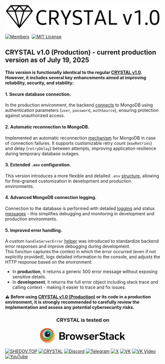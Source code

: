 [<img src="https://raw.githubusercontent.com/CrystalSystems/crystal-v1.0--production/refs/heads/main/assets/crystal-v1.0_logo.png">](https://shedov.top/description-and-capabilities-of-crystal-v1-0/)

[![Members](https://img.shields.io/badge/dynamic/json?style=for-the-badge&label=&logo=discord&logoColor=white&labelColor=black&color=%23f3f3f3&query=$.approximate_member_count&url=https%3A%2F%2Fdiscord.com%2Fapi%2Finvites%2FENB7RbxVZE%3Fwith_counts%3Dtrue)](https://discord.gg/ENB7RbxVZE)&nbsp;
[![MIT License](https://img.shields.io/badge/license-MIT-blue.svg?style=for-the-badge&logo=5865F2&logoColor=black&labelColor=black&color=%23f3f3f3)](https://github.com/CrystalSystems/crystal-v1.0--production/blob/main/LICENSE)

## CRYSTAL v1.0 (Production) - current production version as of July 19, 2025

#### This version is functionally identical to the regular [CRYSTAL v1.0](https://github.com/CrystalSystems/crystal-v1.0). However, it includes several key enhancements aimed at improving reliability, security, and stability:

#### 1. Secure database connection.
In the production environment, the backend [connects](https://github.com/CrystalSystems/crystal-v1.0--production/blob/544bfffa9c1b06b081d2be622a9190030ca0444d/backend/src/core/engine/db/connectDB.js#L22) to MongoDB using authentication parameters (`user`, `password`, `authSource`), ensuring protection against unauthorized access.

#### 2. Automatic reconnection to MongoDB.
Implemented an automatic reconnection [mechanism](https://github.com/CrystalSystems/crystal-v1.0--production/blob/4700679e84b8683fd5414d1700df99f7a145879e/backend/src/core/engine/db/connectDB.js#L14) for MongoDB in case of connection failures. It supports customizable retry count (`maxRetries`) and delay (`retryDelay`) between attempts, improving application resilience during temporary database outages.

#### 3. Extended `.env` configuration. 
This version introduces a more flexible and detailed `.env` [structure](https://github.com/CrystalSystems/crystal-v1.0--production/tree/main/backend/src/shared/constants), allowing for fine-grained customization in development and production environments.

#### 4. Advanced MongoDB connection logging.
Connection to the database is performed with detailed [logging](https://github.com/CrystalSystems/crystal-v1.0--production/blob/6b1bdc59fffe20d38d56a00459926a72fe5326bb/backend/src/core/engine/db/connectDB.js#L29) and status [messages](https://github.com/CrystalSystems/crystal-v1.0--production/blob/6b1bdc59fffe20d38d56a00459926a72fe5326bb/backend/src/core/engine/db/connectDB.js#L34) - this simplifies debugging and monitoring in development and production environments.

#### 5. Improved error handling.  
A custom `handleServerError` [helper](https://github.com/CrystalSystems/crystal-v1.0--production/blob/main/backend/src/shared/helpers/handle-server-error/handle-server-error.js) was introduced to standardize backend error responses and improve debugging during development.  
This function captures the context in which the error occurred (even if not explicitly provided), logs detailed information to the console, and adjusts the HTTP response based on the environment:  
- In **production**, it returns a generic 500 error message without exposing sensitive details.  
- In **development**, it returns the full error object including stack trace and calling context - making it easier to trace and fix issues.

**⚠️ Before using [CRYSTAL v1.0 (Production)](https://github.com/CrystalSystems/crystal-v1.0--production) or its code in a production environment, it is strongly recommended to carefully review the implementation and assess any potential cybersecurity risks.**<br/>

<h3 align="center">CRYSTAL is tested on</h3>
<p align="center">
  <a href="https://www.browserstack.com/">
    <img src="https://raw.githubusercontent.com/CrystalSystems/crystal-v1.0--production/eae791ae0fc1fd4ebcdac588ca8a03a06f13abe3/assets/browserstack_logo.svg" width="290" />
  </a>
</p>

[![SHEDOV.TOP](https://img.shields.io/badge/SHEDOV.TOP-black?style=for-the-badge)](https://shedov.top/) 
[![CRYSTAL](https://img.shields.io/badge/CRYSTAL-black?style=for-the-badge)](https://crysty.ru/AndrewShedov)
[![Discord](https://img.shields.io/badge/Discord-black?style=for-the-badge&logo=discord&color=black&logoColor=white)](https://discord.gg/ENB7RbxVZE)
[![Telegram](https://img.shields.io/badge/Telegram-black?style=for-the-badge&logo=telegram&color=black&logoColor=white)](https://t.me/ShedovTop)
[![X](https://img.shields.io/badge/%20-black?style=for-the-badge&logo=x&logoColor=white)](https://x.com/AndrewShedov)
[![VK](https://img.shields.io/badge/VK-black?style=for-the-badge&logo=vk)](https://vk.com/ShedovTop)
[![VK Video](https://img.shields.io/badge/VK%20Video-black?style=for-the-badge&logo=vk)](https://vkvideo.ru/@ShedovTop)
[![YouTube](https://img.shields.io/badge/YouTube-black?style=for-the-badge&logo=youtube)](https://www.youtube.com/@AndrewShedov)
